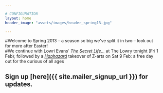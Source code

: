 ```yaml
---

# CONFIGURATION
layout: home
header_image: "assets/images/header_spring13.jpg"

---
```


#Welcome to Spring 2013 – a season so big we've split it in two – look out for more after Easter!     
#We continue with Lowri Evans' [*The Secret Life...*](/current/2013-springsummer/evans/index.html) at The Lowry tonight (Fri 1 Feb); followed by a [*Haphazard*](/galleries/2013-haphazard/index.html) takeover of Z-arts on Sat 9 Feb: a free day out for the curious of all ages   

## Sign up [here]({{ site.mailer_signup_url }}) for updates.